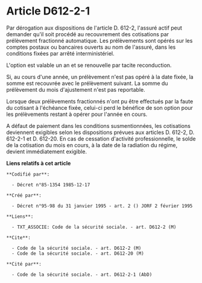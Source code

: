 # Article D612-2-1

Par dérogation aux dispositions de l'article D. 612-2, l'assuré actif peut demander qu'il soit procédé au recouvrement des
cotisations par prélèvement fractionné automatique. Les prélèvements sont opérés sur les comptes postaux ou bancaires ouverts
au nom de l'assuré, dans les conditions fixées par arrêté interministériel.

L'option est valable un an et se renouvelle par tacite reconduction.

Si, au cours d'une année, un prélèvement n'est pas opéré à la date fixée, la somme est recouvrée avec le prélèvement suivant.
La somme du prélèvement du mois d'ajustement n'est pas reportable.

Lorsque deux prélèvements fractionnés n'ont pu être effectués par la faute du cotisant à l'échéance fixée, celui-ci perd le
bénéfice de son option pour les prélèvements restant à opérer pour l'année en cours.

A défaut de paiement dans les conditions susmentionnées, les cotisations deviennent exigibles selon les dispositions prévues
aux articles D. 612-2, D. 612-2-1 et D. 612-20. En cas de cessation d'activité professionnelle, le solde de la cotisation du
mois en cours, à la date de la radiation du régime, devient immédiatement exigible.

**Liens relatifs à cet article**

	**Codifié par**:

	  - Décret n°85-1354 1985-12-17

	**Créé par**:

	  - Décret n°95-98 du 31 janvier 1995 - art. 2 () JORF 2 février 1995

	**Liens**:

	  - TXT_ASSOCIE: Code de la sécurité sociale. - art. D612-2 (M)

	**Cite**:

	  - Code de la sécurité sociale. - art. D612-2 (M)
	  - Code de la sécurité sociale. - art. D612-20 (M)

	**Cité par**:

	  - Code de la sécurité sociale. - art. D612-2-1 (AbD)
